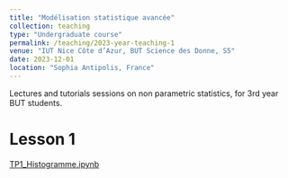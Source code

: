 ```yaml
---
title: "Modélisation statistique avancée"
collection: teaching
type: "Undergraduate course"
permalink: /teaching/2023-year-teaching-1
venue: "IUT Nice Côte d’Azur, BUT Science des Donne, S5"
date: 2023-12-01
location: "Sophia Antipolis, France"
---
```


Lectures and tutorials sessions on non parametric statistics, for 3rd year BUT students.

Lesson 1
======
[TP1_Histogramme.ipynb](http://ibalelli.github.io/files/course_material/mod_stat_BUT/TP1_Histogramme_partie1.ipynb) <br/>

<!---
[TP1_Histogramme.ipynb](http://ibalelli.github.io/files/course_material/mod_stat_BUT/TP1_Histogramme_partie2.ipynb) <br/>
[TP1_Histogramme_corr.ipynb](http://ibalelli.github.io/files/course_material/mod_stat_BUT/TP1_Histogramme_corr.ipynb) <br/>
[Slides](http://ibalelli.github.io/files/course_material/mod_stat_BUT/Cours_1.pdf)

Lesson 1
======
-->
